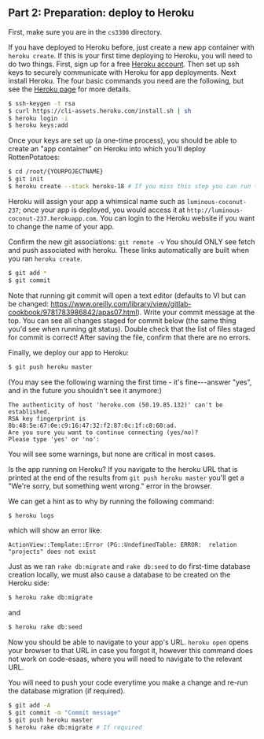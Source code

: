 
## Part 2: Preparation: deploy to Heroku

First, make sure you are in the `cs3300` directory.

If you have deployed to Heroku before, just create a new app container with `heroku create`.  If this is your first time deploying to Heroku, you will need to do two things.  First, sign up for a free [Heroku account](http://heroku.com).  Then set up ssh keys to securely communicate with Heroku for app deployments.  Next install Heroku. The four basic commands you need are the following, but see the [Heroku page](https://devcenter.heroku.com/articles/heroku-cli) for more details.

```sh
$ ssh-keygen -t rsa
$ curl https://cli-assets.heroku.com/install.sh | sh
$ heroku login -i
$ heroku keys:add
```

Once your keys are set up (a one-time process), you should be able to create an "app container" on Heroku into which you'll deploy RottenPotatoes:

```sh
$ cd /root/{YOURPOJECTNAME}
$ git init 
$ heroku create --stack heroku-18 # If you miss this step you can run this command to set it `heroku stack:set heroku-18`
```

Heroku will assign your app a whimsical name such as `luminous-coconut-237`; once your app is deployed, you would access it at `http://luminous-coconut-237.herokuapp.com`.  You can login to the Heroku website if you want to change the name of your app.

Confirm the new git associations: `git remote -v`
You should ONLY see fetch and push associated with heroku. These links automatically are built when you ran `heroku create`.

```sh
$ git add *
$ git commit
```

Note that running git commit will open a text editor (defaults to VI but can be changed: https://www.oreilly.com/library/view/gitlab-cookbook/9781783986842/apas07.html). Write your commit message at the top. You can see all changes staged for commit below (the same thing you'd see when running git status). Double check that the list of files staged for commit is correct! After saving the file, confirm that there are no errors.

Finally, we deploy our app to Heroku:

```sh
$ git push heroku master
```

(You may see the  following warning the first time - it's fine---answer
"yes", and in the future you shouldn't see it anymore:)

    The authenticity of host 'heroku.com (50.19.85.132)' can't be established.
    RSA key fingerprint is 8b:48:5e:67:0e:c9:16:47:32:f2:87:0c:1f:c8:60:ad.
    Are you sure you want to continue connecting (yes/no)? 
    Please type 'yes' or 'no':

You will see some warnings, but none are critical in most cases.

Is the app running on Heroku?  If you navigate to the heroku URL that is printed at the end of the results from `git push heroku master` you'll get a "We're sorry, but something went wrong." error in the browser.  

We can get a hint as to why by running the following command:

```sh
$ heroku logs
```

which will show an error like:

```
ActionView::Template::Error (PG::UndefinedTable: ERROR:  relation "projects" does not exist
```

Just as we ran `rake db:migrate` and `rake db:seed` to do first-time database creation locally, we must also cause a database to be created on the Heroku side:

```sh
$ heroku rake db:migrate
```

and

```sh
$ heroku rake db:seed
```

Now you should be able to navigate to your app's URL.  `heroku open` opens your browser to that URL in case you forgot it, however this command does not work on code-esaas, where you will need to navigate to the relevant URL.

You will need to push your code everytime you make a change and re-run the database migration (if required). 
```sh
$ git add -A
$ git commit -m "Commit message"
$ git push heroku master
$ heroku rake db:migrate # If required
```


